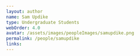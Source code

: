 ```yaml
---
layout: author
name: Sam Updike
type: Undergraduate Students
webOrder: 4.0
avatar: /assets/images/peopleImages/samupdike.png
permalink: /people/samupdike
links:
---
```

